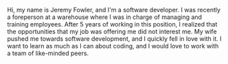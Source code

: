 Hi, my name is Jeremy Fowler, and I'm a software developer. I was recently a foreperson at a warehouse where I was in charge of managing and training employees. After 5 years of working in this position, I realized that the opportunities that my job was offering me did not interest me. My wife pushed me towards software development, and I quickly fell in love with it. I want to learn as much as I can about coding, and I would love to work with a team of like-minded peers.